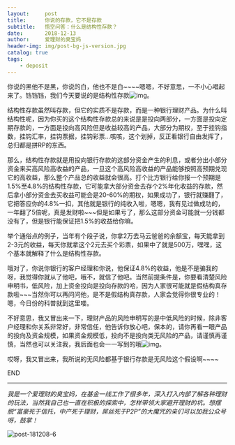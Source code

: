 ```yaml
---
layout:     post
title:      你说的存款，它不是存款
subtitle:   悟空问答：什么是结构性存款？
date:       2018-12-13
author:     爱理财的臭宝妈
header-img: img/post-bg-js-version.jpg
catalog: true
tags:
    - deposit
---
```




你说的黑他不是黑，你说的白，他也不是白~~~~嗯嗯，不好意思，一不小心唱起来了。铛铛铛，我们今天要说的是结构性存款![img](https://res.wx.qq.com/mpres/htmledition/images/icon/common/emotion_panel/smiley/smiley_20.png?tp=webp&wxfrom=5&wx_lazy=1&wx_co=1)。



结构性存款虽然叫存款，但它的实质不是存款，而是一种银行理财产品。为什么叫结构性呢，因为你买的这个结构性存款总的来说是是投向两部分，一方面是投向定期存款的，一方面是投向高风险但是收益较高的产品，大部分为期权，至于挂钩指数，挂钩汇率，挂钩票据，挂钩彩票...咳咳，这个划掉，反正看银行自由发挥了，总归都是拼RP的东西。



那么，结构性存款就是用投向银行存款的这部分资金产生的利息，或者分出小部分资金来买高风险高收益的产品，一旦这个高风险高收益的产品能够按照高预期兑现它的高收益，那么整个产品总的收益就会很高。打个比方银行给你报一个预期是1.5%至4.8%的结构性存款，它可能拿大部分资金去存个2%年化收益的存款，然后拿小部分资金去买收益可能会是20-60%的期权，如果成功了，银行就赚翻了，它把答应你的4.8%一扣，其他就是银行的纯收入啦，嗯嗯，我有见过做成功的，一年翻了5倍呢，真是发财啦~~~但是如果亏了，那么这部分资金可能就一分钱都没有了，但是银行能保证把1.5%的收益给你嘛。



举个通俗点的例子，当年有个段子说，你拿2万去马云爸爸的余额宝，每天能拿到2-3元的收益，每天你就拿这个2元去买个彩票，如果中了就是500万，嘿嘿，这个基本就解释了什么是结构性存款。



哦对了，你说你银行的客户经理和你说，他保证4.8%的收益，他是不是骗我的呀，我觉得你就从了他吧，哦不，就信了他吧。当然前提条件是，你要看清楚风险申明书，低风险，加上资金投向是投向存款的哈，因为人家很可能就是假结构真存款啦~~~当然你可以再问问他，是不是假结构真存款，人家会觉得你很专业的！嗯，今日份的科普就到这里喽。



不好意思，我又冒出来一下，理财产品的风险申明写的是中低风险的时候，除非客户经理和你关系非常好，非常信任，他告诉你放心吧，保本的，请你再看一眼产品的投向及资金规模，如果资金规模低，投向不是投向类无风险的产品，请谨慎再谨慎，当然也可以关注我，我后面也会一一写到的哦![img](https://res.wx.qq.com/mpres/htmledition/images/icon/common/emotion_panel/smiley/smiley_6.png?tp=webp&wxfrom=5&wx_lazy=1&wx_co=1)。



哎呀，我又冒出来，我所说的无风险都基于银行存款是无风险这个假设啊~~~~

END

------

*我是一个爱理财的臭宝妈，在基金一线工作了很多年，深入打入内部了解各种理财的玩法，当然我自己也一直在积极的探索中，怎样带领大家避开理财的坑。想摆脱“富豪死于信托，中产死于理财，屌丝死于P2P”的大魔咒的亲们可以加我公众号呀，鼓掌！*

![post-181208-6](C:\Users\ThinkPad\Documents\GitHub\hughhw.github.io\img\post-181208-6.jpg)